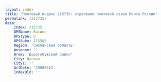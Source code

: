 ```yaml
---
layout: index
title: 'Почтовый индекс 215735: отделение почтовой связи Почты России'
permalink: /215735/
data:
    Index: 215735
    OPSName: Васино
    OPSType: О
    OPSSubm: 215569
    Region: 'Смоленская область'
    Autonom: ''
    Area: 'Дорогобужский район'
    City: Васино
    City1: ''
    ActDate: '20080521'
    IndexOld: ''
---
```

